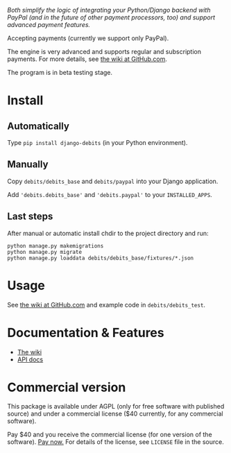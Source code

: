 _Both simplify the logic of integrating your Python/Django backend with PayPal
(and in the future of other payment processors, too)
and support advanced payment features._

Accepting payments (currently we support only PayPal).

The engine is very advanced and supports regular and subscription payments.
For more details, see
[the wiki at GitHub.com](https://github.com/vporton/django-debits/wiki).

The program is in beta testing stage.

# Install

## Automatically

Type `pip install django-debits` (in your Python environment).

## Manually

Copy `debits/debits_base` and `debits/paypal` into your Django application.

Add `'debits.debits_base'` and `'debits.paypal'` to your `INSTALLED_APPS`.

## Last steps

After manual or automatic install chdir to the project directory and run:

```
python manage.py makemigrations
python manage.py migrate
python manage.py loaddata debits/debits_base/fixtures/*.json
```

# Usage

See
[the wiki at GitHub.com](https://github.com/vporton/django-debits/wiki)
and example code in `debits/debits_test`.

# Documentation & Features

* [The wiki](https://github.com/vporton/django-debits/wiki)
* [API docs](https://django-debits.readthedocs.io/en/latest/)

# Commercial version

This package is available under AGPL (only for free software with published source)
and under a commercial license ($40 currently, for any commercial software).

Pay $40 and you receive the commercial license (for one version of the software).
[Pay now.](https://www.paypal.com/cgi-bin/webscr?cmd=_s-xclick&hosted_button_id=K6MJJ3LHQLJS2)
For details of the license, see `LICENSE` file in the source.